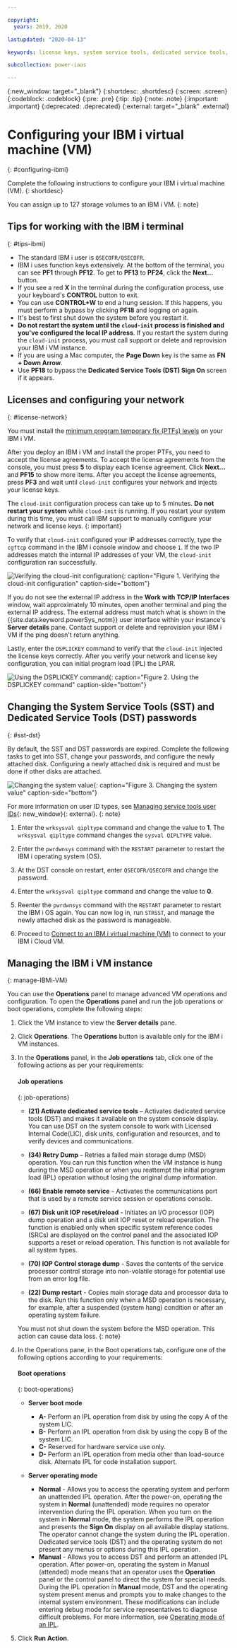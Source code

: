 ```yaml
---

copyright:
  years: 2019, 2020

lastupdated: "2020-04-13"

keywords: license keys, system service tools, dedicated service tools, network configuration, ibm i, ssh tunneling

subcollection: power-iaas

---
```


{:new_window: target="_blank"}
{:shortdesc: .shortdesc}
{:screen: .screen}
{:codeblock: .codeblock}
{:pre: .pre}
{:tip: .tip}
{:note: .note}
{:important: .important}
{:deprecated: .deprecated}
{:external: target="_blank" .external}

# Configuring your IBM i virtual machine (VM)
{: #configuring-ibmi}

Complete the following instructions to configure your IBM i virtual machine (VM).
{: shortdesc}

You can assign up to 127 storage volumes to an IBM i VM.
{: note}

## Tips for working with the IBM i terminal
{: #tips-ibmi}

- The standard IBM i user is `QSECOFR/QSECOFR`.
- IBM i uses function keys extensively. At the bottom of the terminal, you can see **PF1** through **PF12**. To get to **PF13** to **PF24**, click the **Next...** button.
- If you see a red **X** in the terminal during the configuration process, use your keyboard's **CONTROL** button to exit.
- You can use **CONTROL+W** to end a hung session. If this happens, you must perform a bypass by clicking **PF18** and logging on again.
- It's best to first shut down the system before you restart it.
- **Do not restart the system until the `cloud-init` process is finished and you've configured the local IP address**. If you restart the system during the `cloud-init` process, you must call support or delete and reprovision your IBM i VM instance.
- If you are using a Mac computer, the **Page Down** key is the same as **FN + Down Arrow**.
- Use **PF18** to bypass the **Dedicated Service Tools (DST) Sign On** screen if it appears.

## Licenses and configuring your network
{: #license-network}

You must install the [minimum program temporary fix (PTFs) levels](/docs/power-iaas?topic=power-iaas-minimum-levels) on your IBM i VM.

After you deploy an IBM i VM and install the proper PTFs, you need to accept the license agreements. To accept the license agreements from the console, you must press **5** to display each license agreement. Click **Next...** and **PF15** to show more items. After you accept the license agreements, press **PF3** and wait until `cloud-init` configures your network and injects your license keys.

The `cloud-init` configuration process can take up to 5 minutes. **Do not restart your system** while `cloud-init` is running. If you restart your system during this time, you must call IBM support to manually configure your network and license keys.
{: important}

To verify that `cloud-init` configured your IP addresses correctly, type the `cgftcp` command in the IBM i console window and choose `1`. If the two IP addresses match the internal IP addresses of your VM, the `cloud-init` configuration ran successfully.

  ![Verifying the cloud-init configuration](./images/terminal-ibmi-cfgtcp.png "Verifying the cloud-init configuration"){: caption="Figure 1. Verifying the cloud-init configuration" caption-side="bottom"}

If you do not see the external IP address in the **Work with TCP/IP Interfaces** window, wait approximately 10 minutes, open another terminal and ping the external IP address. The external address must match what is shown in the {{site.data.keyword.powerSys_notm}} user interface within your instance's **Server details** pane. Contact support or delete and reprovision your IBM i VM if the ping doesn't return anything.

Lastly, enter the `DSPLICKEY` command to verify that the `cloud-init` injected the license keys correctly. After you verify your network and license key configuration, you can initial program load (IPL) the LPAR.

  ![Using the DSPLICKEY command](./images/terminal-ibmi-dsplickey.png "DSPLICKEY command"){: caption="Figure 2. Using the DSPLICKEY command" caption-side="bottom"}

## Changing the System Service Tools (SST) and Dedicated Service Tools (DST) passwords
{: #sst-dst}

By default, the SST and DST passwords are expired. Complete the following tasks to get into SST, change your passwords, and configure the newly attached disk. Configuring a newly attached disk is required and must be done if other disks are attached.

  ![Changing the system value](./images/terminal-ibmi-ipl.png "Changing the system value"){: caption="Figure 3. Changing the system value" caption-side="bottom"}

For more information on user ID types, see [Managing service tools user IDs](https://www.ibm.com/support/knowledgecenter/en/ssw_ibm_i_74/rzamh/rzamhmanageuserids.htm){: new_window}{: external}.
{: note}

1. Enter the  `wrksysval qipltype` command and change the value to **1**. The `wrksysval qipltype` command changes the `sysval QIPLTYPE` value.

2. Enter the `pwrdwnsys` command with the `RESTART` parameter to restart the IBM i operating system (OS).

3. At the DST console on restart, enter `QSECOFR/QSECOFR` and change the password.

4. Enter the `wrksysval qipltype` command and change the value to **0**.

5. Reenter the `pwrdwnsys` command with the `RESTART` parameter to restart the IBM i OS again. You can now log in, run `STRSST`, and manage the newly attached disk as the password is manageable.

6. Proceed to [Connect to an IBM i virtual machine (VM)](/docs/power-iaas?topic=power-iaas-connect-ibmi) to connect to your IBM i Cloud VM.

## Managing the IBM i VM instance
{: manage-IBMi-VM}

You can use the **Operations** panel to manage advanced VM operations and configuration. To open the **Operations** panel and run the job operations or boot operations, complete the following steps:

1. Click the VM instance to view the **Server details** pane.
2. Click **Operations**. The **Operations** button is available only for the IBM i VM instances.
3. In the **Operations** panel, in the **Job operations** tab, click one of the following actions as per your requirements:

    #### Job operations
    {: job-operations}

    - **(21) Activate dedicated service tools** – Activates dedicated service tools (DST) and makes it available on the system console display. You can use DST on the system console to work with Licensed Internal Code(LIC), disk units, configuration and resources, and to verify devices and communications.

    - **(34) Retry Dump** – Retries a failed main storage dump (MSD) operation. You can run this function when the VM instance is hung during the MSD operation or when you reattempt the initial program load (IPL) operation without losing the original dump information. 

    - **(66) Enable remote service** - Activates the communications port that is used by a remote service session or operations console.

    - **(67) Disk unit IOP reset/reload** - Initiates an I/O processor (IOP) dump operation and a disk unit IOP reset or reload operation. The function is enabled only when specific system reference codes (SRCs) are displayed on the control panel and the associated IOP supports a reset or reload operation. This function is not available for all system types.

    - **(70) IOP Control storage dump** - Saves the contents of the service processor control storage into non-volatile storage for potential use from an error log file.

    - **(22) Dump restart** - Copies main storage data and processor data to the disk. Run this function only when a MSD operation is necessary, for example, after a suspended (system hang) condition or after an operating system failure. 

    You must not shut down the system before the MSD operation. This action can cause data loss.
    {: note}

4. In the Operations pane, in the Boot operations tab, configure one of the following options according to your requirements:

    #### Boot operations
    {: boot-operations}

    - **Server boot mode**
      - **A-** Perform an IPL operation from disk by using the copy A of the system LIC.
      - **B-** Perform an IPL operation from disk by using the copy B of the system LIC.
      - **C-** Reserved for hardware service use only.
      - **D-** Perform an IPL operation from media other than load-source disk. Alternate IPL for code installation support.

    - **Server operating mode**
      - **Normal** - Allows you to access the operating system and perform an unattended IPL operation. After the power-on, operating the system in **Normal** (unattended) mode requires no operator intervention during the IPL operation. When you turn on the system in **Normal** mode, the system performs the IPL operation and presents the **Sign On** display on all available display stations. The operator cannot change the system during the IPL operation. Dedicated service tools (DST) and the operating system do not present any menus or options during this IPL operation.
      - **Manual** - Allows you to access DST and perform an attended IPL operation. After power-on, operating the system in Manual (attended) mode means that an operator uses the **Operation** panel or the control panel to direct the system for special needs. During the IPL operation in **Manual** mode, DST and the operating system present menus and prompts you to make changes to the internal system environment. These modifications can include entering debug mode for service representatives to diagnose difficult problems. For more information, see [Operating mode of an IPL](https://www.ibm.com/support/knowledgecenter/en/ssw_ibm_i_74/rzal2/rzal2ipliplmodeco.htm).

5. Click **Run Action**.


